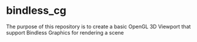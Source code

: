 # bindless_cg
The purpose of this repository is to create a basic OpenGL 3D Viewport that support Bindless Graphics for rendering a scene
